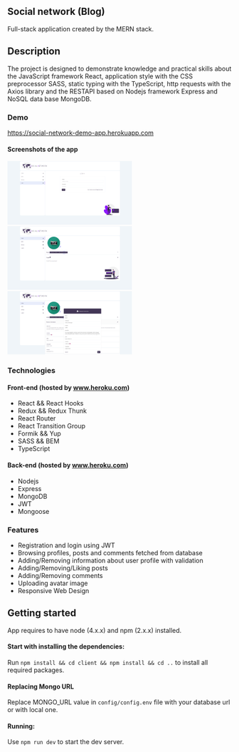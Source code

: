 ## Social network (Blog)

Full-stack application created by the MERN stack.

## Description

The project is designed to demonstrate knowledge and practical skills about the JavaScript framework React, application style with the CSS preprocessor SASS, static typing with the TypeScript, http requests with the Axios library and the RESTAPI based on Nodejs framework Express and NoSQL data base MongoDB.

### Demo

  https://social-network-demo-app.herokuapp.com

#### Screenshots of the app

<div>
 <p>
<img src="demo-images/img-1.png" width="280px">
<img src="demo-images/img-2.png" width="280px">
<img src="demo-images/img-3.png" width="280px">
  </p>
</div>

### Technologies

#### Front-end (hosted by www.heroku.com)

- React && React Hooks
- Redux && Redux Thunk
- React Router
- React Transition Group
- Formik && Yup
- SASS && BEM
- TypeScript

#### Back-end (hosted by www.heroku.com)

- Nodejs
- Express
- MongoDB
- JWT
- Mongoose

### Features

- Registration and login using JWT
- Browsing profiles, posts and comments fetched from database
- Adding/Removing information about user profile with validation
- Adding/Removing/Liking posts
- Adding/Removing comments
- Uploading avatar image
- Responsive Web Design

## Getting started

  App requires to have node (4.x.x) and npm (2.x.x) installed.

#### Start with installing the dependencies:

  Run `npm install && cd client && npm install && cd ..` to install all required packages.

#### Replacing Mongo URL

  Replace MONGO_URL value in `config/config.env` file with your database url or with local one.

#### Running:

  Use `npm run dev` to start the dev server.
